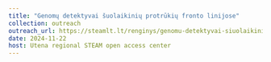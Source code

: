 ```yaml
---
title: "Genomų detektyvai šuolaikinių protrūkių fronto linijose"
collection: outreach
outreach_url: https://steamlt.lt/renginys/genomu-detektyvai-siuolaikiniu-protrukiu-fronto-linijose/
date: 2024-11-22
host: Utena regional STEAM open access center
---
```

